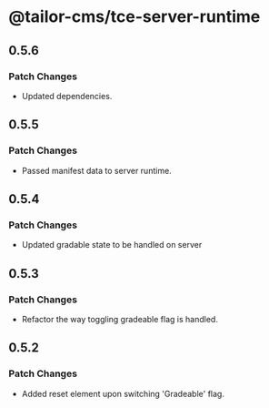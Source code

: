 # @tailor-cms/tce-server-runtime

## 0.5.6

### Patch Changes

- Updated dependencies.

## 0.5.5

### Patch Changes

- Passed manifest data to server runtime.

## 0.5.4

### Patch Changes

- Updated gradable state to be handled on server

## 0.5.3

### Patch Changes

- Refactor the way toggling gradeable flag is handled.

## 0.5.2

### Patch Changes

- Added reset element upon switching 'Gradeable' flag.
